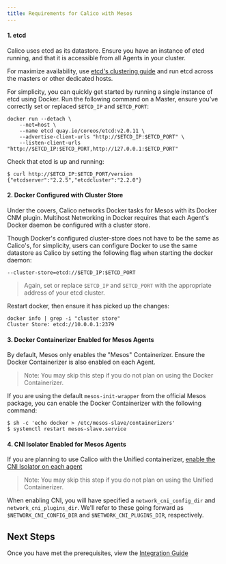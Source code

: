 ```yaml
---
title: Requirements for Calico with Mesos
---
```


#### 1. etcd

Calico uses etcd as its datastore. Ensure you have an instance of etcd running,
and that it is accessible from all Agents in your cluster.

For maximize availability, use [etcd's clustering guide](https://coreos.com/os/docs/latest/cluster-architectures.html)
and run etcd across the masters or other dedicated hosts.

For simplicity, you can quickly get started by running a single instance of etcd
using Docker. Run the following command on a Master, ensure you've correctly set
or replaced `$ETCD_IP` and `$ETCD_PORT`:

```shell
docker run --detach \
	--net=host \
	--name etcd quay.io/coreos/etcd:v2.0.11 \
	--advertise-client-urls "http://$ETCD_IP:$ETCD_PORT" \
	--listen-client-urls "http://$ETCD_IP:$ETCD_PORT,http://127.0.0.1:$ETCD_PORT"
```

Check that etcd is up and running:

```shell
$ curl http://$ETCD_IP:$ETCD_PORT/version
{"etcdserver":"2.2.5","etcdcluster":"2.2.0"}
```

#### 2. Docker Configured with Cluster Store

Under the covers, Calico networks Docker tasks for Mesos with its Docker CNM
plugin. Multihost Networking in Docker requires that each Agent's Docker daemon
be configured with a cluster store.

Though Docker's configured cluster-store does not have to be the same as
Calico's, for simplicity, users can configure Docker to use the same datastore
as Calico by setting the following flag when starting the docker daemon:

```shell
--cluster-store=etcd://$ETCD_IP:$ETCD_PORT
```

>Again, set or replace `$ETCD_IP` and `$ETCD_PORT` with the appropriate address of your
etcd cluster.

Restart docker, then ensure it has picked up the changes:

```
docker info | grep -i "cluster store"
Cluster Store: etcd://10.0.0.1:2379
```

#### 3. Docker Containerizer Enabled for Mesos Agents

By default, Mesos only enables the "Mesos" Containerizer. Ensure
the Docker Containerizer is also enabled on each Agent.

>Note: You may skip this step if you do not plan on using the Docker Containerizer.

If you are using the default `mesos-init-wrapper` from the official Mesos package,
you can enable the Docker Containerizer with the following command:

```shell
$ sh -c 'echo docker > /etc/mesos-slave/containerizers'
$ systemctl restart mesos-slave.service
```

#### 4. CNI Isolator Enabled for Mesos Agents

If you are planning to use Calico with the Unified containerizer,
[enable the CNI Isolator on each agent](http://mesos.apache.org/documentation/latest/cni/#usage)

>Note: You may skip this step if you do not plan on using the Unified Containerizer.

When enabling CNI, you will have specified a `network_cni_config_dir`
and `network_cni_plugins_dir`. We'll refer to these going forward as
`$NETWORK_CNI_CONFIG_DIR` and `$NETWORK_CNI_PLUGINS_DIR`, respectively.

## Next Steps

Once you have met the prerequisites, view the [Integration Guide](integration)

[slack]: https://slack.projectcalico.org
